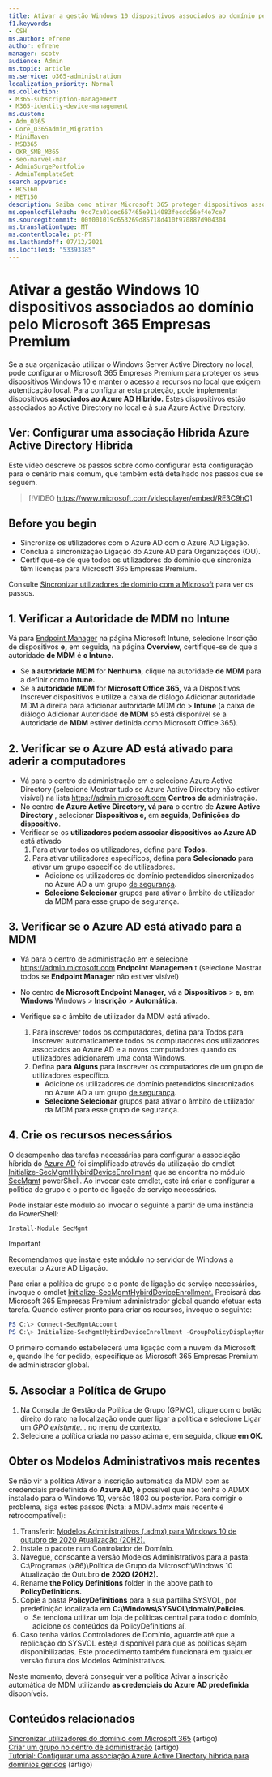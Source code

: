 ```yaml
---
title: Ativar a gestão Windows 10 dispositivos associados ao domínio pelo Microsoft 365 para empresas
f1.keywords:
- CSH
ms.author: efrene
author: efrene
manager: scotv
audience: Admin
ms.topic: article
ms.service: o365-administration
localization_priority: Normal
ms.collection:
- M365-subscription-management
- M365-identity-device-management
ms.custom:
- Adm_O365
- Core_O365Admin_Migration
- MiniMaven
- MSB365
- OKR_SMB_M365
- seo-marvel-mar
- AdminSurgePortfolio
- AdminTemplateSet
search.appverid:
- BCS160
- MET150
description: Saiba como ativar Microsoft 365 proteger dispositivos associados ao Active-Directory Windows 10 dispositivos associados ao Active Directory em apenas alguns passos.
ms.openlocfilehash: 9cc7ca01cec667465e9114083fecdc56ef4e7ce7
ms.sourcegitcommit: 00f001019c653269d85718d410f970887d904304
ms.translationtype: MT
ms.contentlocale: pt-PT
ms.lasthandoff: 07/12/2021
ms.locfileid: "53393385"
---
```

# <a name="enable-domain-joined-windows-10-devices-to-be-managed-by-microsoft-365-business-premium"></a>Ativar a gestão Windows 10 dispositivos associados ao domínio pelo Microsoft 365 Empresas Premium

Se a sua organização utilizar o Windows Server Active Directory no local, pode configurar o Microsoft 365 Empresas Premium para proteger os seus dispositivos Windows 10 e manter o acesso a recursos no local que exigem autenticação local.
Para configurar esta proteção, pode implementar dispositivos **associados ao Azure AD Híbrido.** Estes dispositivos estão associados ao Active Directory no local e à sua Azure Active Directory.

## <a name="watch-configure-hybrid-azure-active-directory-join"></a>Ver: Configurar uma associação Híbrida Azure Active Directory Híbrida

Este vídeo descreve os passos sobre como configurar esta configuração para o cenário mais comum, que também está detalhado nos passos que se seguem.

> [!VIDEO https://www.microsoft.com/videoplayer/embed/RE3C9hO]
  
## <a name="before-you-begin"></a>Before you begin

- Sincronize os utilizadores com o Azure AD com o Azure AD Ligação.
- Conclua a sincronização Ligação do Azure AD para Organizações (OU).
- Certifique-se de que todos os utilizadores do domínio que sincroniza têm licenças para Microsoft 365 Empresas Premium.

Consulte [Sincronizar utilizadores de domínio com a Microsoft](manage-domain-users.md) para ver os passos.

## <a name="1-verify-mdm-authority-in-intune"></a>1. Verificar a Autoridade de MDM no Intune

Vá para [Endpoint Manager](https://endpoint.microsoft.com/#blade/Microsoft_Intune_Enrollment/EnrollmentMenu/overview) na página Microsoft Intune, selecione Inscrição de dispositivos **e,** em seguida, na página **Overview,** certifique-se de que a autoridade **de MDM** é **o Intune.**

- Se **a autoridade MDM** for **Nenhuma**, clique na autoridade **de MDM** para a definir como **Intune.**
- Se a **autoridade MDM** for **Microsoft Office 365,** vá a Dispositivos Inscrever dispositivos e utilize a caixa de diálogo Adicionar autoridade MDM à direita para adicionar autoridade MDM do  >   **Intune** (a caixa de diálogo Adicionar Autoridade **de MDM** só está disponível se a Autoridade de **MDM** estiver definida como Microsoft Office 365). 

## <a name="2-verify-azure-ad-is-enabled-for-joining-computers"></a>2. Verificar se o Azure AD está ativado para aderir a computadores

- Vá para o centro de administração em e selecione Azure Active Directory (selecione Mostrar tudo se Azure Active Directory não estiver visível) na lista <a href="https://go.microsoft.com/fwlink/p/?linkid=2024339" target="_blank">https://admin.microsoft.com</a> **Centros de** administração.  
- No centro **de Azure Active Directory, vá para** o centro de **Azure Active Directory** , selecionar **Dispositivos e,** em **seguida, Definições do dispositivo**.
- Verificar se os **utilizadores podem associar dispositivos ao Azure AD** está ativado 
    1. Para ativar todos os utilizadores, defina para **Todos.**
    2. Para ativar utilizadores específicos, defina para **Selecionado** para ativar um grupo específico de utilizadores.
        - Adicione os utilizadores de domínio pretendidos sincronizados no Azure AD a um grupo [de segurança](../admin/create-groups/create-groups.md).
        - **Selecione Selecionar** grupos para ativar o âmbito de utilizador da MDM para esse grupo de segurança.

## <a name="3-verify-azure-ad-is-enabled-for-mdm"></a>3. Verificar se o Azure AD está ativado para a MDM

- Vá para o centro de administração em e selecione <a href="https://go.microsoft.com/fwlink/p/?linkid=2024339" target="_blank">https://admin.microsoft.com</a> **Endpoint Managemen** t (selecione Mostrar todos se  **Endpoint Manager** não estiver visível)
- No centro **de Microsoft Endpoint Manager,** vá a **Dispositivos**  >  **e, em Windows** Windows  >  **Inscrição**  >  **Automática.**
- Verifique se o âmbito de utilizador da MDM está ativado.

    1. Para inscrever todos  os computadores, defina para Todos para inscrever automaticamente todos os computadores dos utilizadores associados ao Azure AD e a novos computadores quando os utilizadores adicionarem uma conta Windows.
    2. Defina **para Alguns** para inscrever os computadores de um grupo de utilizadores específico.
        -  Adicione os utilizadores de domínio pretendidos sincronizados no Azure AD a um grupo [de segurança](../admin/create-groups/create-groups.md).
        -  **Selecione Selecionar** grupos para ativar o âmbito de utilizador da MDM para esse grupo de segurança.

## <a name="4-create-the-required-resources"></a>4. Crie os recursos necessários 

O desempenho das tarefas necessárias para configurar a associação híbrida do [Azure AD](/azure/active-directory/devices/hybrid-azuread-join-managed-domains#configure-hybrid-azure-ad-join) foi simplificado através da utilização do cmdlet [Initialize-SecMgmtHybirdDeviceEnrollment](https://github.com/microsoft/secmgmt-open-powershell/blob/master/docs/help/Initialize-SecMgmtHybirdDeviceEnrollment.md) que se encontra no módulo [SecMgmt](https://www.powershellgallery.com/packages/SecMgmt) powerShell. Ao invocar este cmdlet, este irá criar e configurar a política de grupo e o ponto de ligação de serviço necessários.

Pode instalar este módulo ao invocar o seguinte a partir de uma instância do PowerShell:

```powershell
Install-Module SecMgmt
```

> [!IMPORTANT]
> Recomendamos que instale este módulo no servidor de Windows a executar o Azure AD Ligação.

Para criar a política de grupo e o ponto de ligação de serviço necessários, invoque o cmdlet [Initialize-SecMgmtHybirdDeviceEnrollment.](https://github.com/microsoft/secmgmt-open-powershell/blob/master/docs/help/Initialize-SecMgmtHybirdDeviceEnrollment.md) Precisará das Microsoft 365 Empresas Premium administrador global quando efetuar esta tarefa. Quando estiver pronto para criar os recursos, invoque o seguinte:

```powershell
PS C:\> Connect-SecMgmtAccount
PS C:\> Initialize-SecMgmtHybirdDeviceEnrollment -GroupPolicyDisplayName 'Device Management'
```

O primeiro comando estabelecerá uma ligação com a nuvem da Microsoft e, quando lhe for pedido, especifique as Microsoft 365 Empresas Premium de administrador global.

## <a name="5-link-the-group-policy"></a>5. Associar a Política de Grupo

1. Na Consola de Gestão da Política de Grupo (GPMC), clique com o botão direito do rato na localização onde quer ligar a política e selecione Ligar um *GPO existente...* no menu de contexto.
2. Selecione a política criada no passo acima e, em seguida, clique **em OK.**

## <a name="get-the-latest-administrative-templates"></a>Obter os Modelos Administrativos mais recentes

Se não vir a política Ativar a inscrição automática da MDM com as credenciais predefinida do **Azure AD,** é possível que não tenha o ADMX instalado para o Windows 10, versão 1803 ou posterior. Para corrigir o problema, siga estes passos (Nota: a MDM.admx mais recente é retrocompatível):

1. Transferir: [Modelos Administrativos (.admx) para Windows 10 de outubro de 2020 Atualização (20H2).](https://www.microsoft.com/download/102157)
2. Instale o pacote num Controlador de Domínio.
3. Navegue, consoante a versão Modelos Administrativos para a pasta: C:\Programas (x86)\Política de Grupo da Microsoft\Windows 10 Atualização de Outubro **de 2020 (20H2).**
4. Rename **the Policy Definitions** folder in the above path to **PolicyDefinitions.**
5. Copie a pasta **PolicyDefinitions** para a sua partilha SYSVOL, por predefinição localizada em **C:\Windows\SYSVOL\domain\Policies.**
   - Se tenciona utilizar um loja de políticas central para todo o domínio, adicione os conteúdos da PolicyDefinitions aí.
6. Caso tenha vários Controladores de Domínio, aguarde até que a replicação do SYSVOL esteja disponível para que as políticas sejam disponibilizadas. Este procedimento também funcionará em qualquer versão futura dos Modelos Administrativos.

Neste momento, deverá conseguir ver a política Ativar a inscrição automática de MDM utilizando **as credenciais do Azure AD predefinida** disponíveis.

## <a name="related-content"></a>Conteúdos relacionados

[Sincronizar utilizadores do domínio com Microsoft 365](manage-domain-users.md) (artigo)\
[Criar um grupo no centro de administração](../admin/create-groups/create-groups.md) (artigo)\
[Tutorial: Configurar uma associação Azure Active Directory híbrida para domínios geridos](/azure/active-directory/devices/hybrid-azuread-join-managed-domains.md) (artigo)